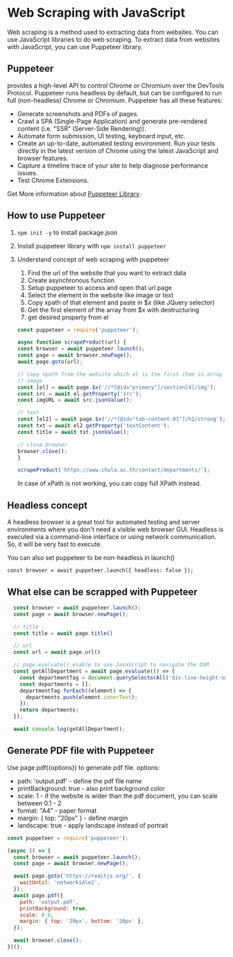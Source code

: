 # Web Scraping with JavaScript
Web scraping is a method used to extracting data from websites. You can use JavaScript libraries to do web scraping. To extract data from websites with JavaScript, you can use Puppeteer library.

## Puppeteer
provides a high-level API to control Chrome or Chromium over the DevTools Protocol. Puppeteer runs headless by default, but can be configured to run full (non-headless) Chrome or Chromium. Puppeteer has all these features:
- Generate screenshots and PDFs of pages.
- Crawl a SPA (Single-Page Application) and generate pre-rendered content (i.e. "SSR" (Server-Side Rendering)).
- Automate form submission, UI testing, keyboard input, etc.
- Create an up-to-date, automated testing environment. Run your tests directly in the latest version of Chrome using the latest JavaScript and browser features.
- Capture a timeline trace of your site to help diagnose performance issues.
- Test Chrome Extensions.

Get More information about [Puppeteer Library](https://github.com/puppeteer/puppeteer).

## How to use Puppeteer
1. `npm init -y` to install package.json
2. Install puppeteer library with `npm install puppeteer`
3. Understand concept of web scraping with puppeteer
   1. Find the url of the website that you want to extract data
   2. Create asynchronous function
   3. Setup puppeteer to access and open that url page
   4. Select the element in the website like image or text
   5. Copy xpath of that element and paste in $x (like JQuery selector)
   6. Get the first element of the array from $x with destructuring
   7. get desired property from el 

    ```javascript
    const puppeteer = require('puppeteer');

    async function scrapeProduct(url) {
    const browser = await puppeteer.launch();
    const page = await browser.newPage();
    await page.goto(url);

    // copy xpath from the website which el is the first item in array
    // image
    const [el] = await page.$x('//*[@id="primary"]/section[4]/img');
    const src = await el.getProperty('src');
    const imgURL = await src.jsonValue();

    // text
    const [el2] = await page.$x('//*[@id="tab-content-01"]/h2/strong');
    const txt = await el2.getProperty('textContent');
    const title = await txt.jsonValue();

    // close browser 
    browser.close();
    }

    scrapeProduct('https://www.chula.ac.th/contact/departments/');
    ```
    In case of xPath is not working, you can copy full XPath instead.

## Headless concept
A headless browser is a great tool for automated testing and server environments where you don't need a visible web browser GUI.
Headless is executed via a command-line interface or using network communication. So, it will be very fast to execute.

You can also set puppeteer to be non-headless in launch()
```
const browser = await puppeteer.launch({ headless: false });
```

## What else can be scrapped with Puppeteer
```javascript
  const browser = await puppeteer.launch();
  const page = await browser.newPage();

  // title
  const title = await page.title()

  // url
  const url = await page.url()

  // page.evaluate() enable to use JavaScript to navigate the DOM
  const getAllDepartment = await page.evaluate(() => {
    const departmentTag = document.querySelectorAll('div.line-height-sm');
    const departments = [];
    departmentTag.forEach((element) => {
      departments.push(element.innerText);
    });
    return departments;
  });

  await console.log(getAllDepartment);
```

## Generate PDF file with Puppeteer
Use page.pdf({options}) to generate pdf file. 
options:
- path: 'output.pdf' - define the pdf file name
- printBackground: true - also print background color
- scale: 1 - if the website is wider than the pdf document, you can scale between 0.1 - 2
- format: "A4" - paper format
- margin: { top: "20px" } - define margin
- landscape: true - apply landscape instead of portrait
```javascript
const puppeteer = require('puppeteer');

(async () => {
  const browser = await puppeteer.launch();
  const page = await browser.newPage();

  await page.goto('https://reactjs.org/', {
    waitUntil: 'networkidle2',
  });
  await page.pdf({
    path: 'output.pdf',
    printBackground: true,
    scale: 0.6,
    margin: { top: '20px', bottom: '20px' },
  });

  await browser.close();
})();
```